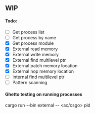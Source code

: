 ## WIP

#### Todo:

- [ ] Get process list
- [ ] Get process by name
- [X] Get process module
- [X] External read memory
- [X] External write memory
- [X] External find multilevel ptr
- [X] External patch memory location
- [X] External nop memory location
- [ ] Internal find multilevel ptr
- [ ] Pattern scanning

#### Ghetto testing on running processes

cargo run --bin external -- <ac/csgo> pid
